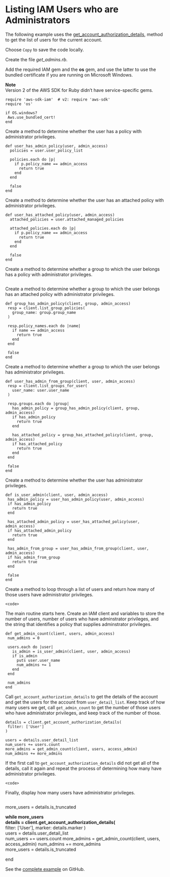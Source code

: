 # Listing IAM Users who are Administrators<a name="iam-example-get-admins"></a>

The following example uses the [get\_account\_authorization\_details](https://docs.aws.amazon.com/sdkforruby/api/Aws/IAM/Client.html#get_account_authorization_details-instance_method), method to get the list of users for the current account\.

Choose `Copy` to save the code locally\.

Create the file *get\_admins\.rb*\.

Add the required IAM gem and the **os** gem, and use the latter to use the bundled certificate if you are running on Microsoft Windows\.

**Note**  
Version 2 of the AWS SDK for Ruby didn’t have service\-specific gems\.

```
require 'aws-sdk-iam'  # v2: require 'aws-sdk'
require 'os'

if OS.windows?
 Aws.use_bundled_cert!
end
```

Create a method to determine whether the user has a policy with administrator privileges\.

```
def user_has_admin_policy(user, admin_access)
  policies = user.user_policy_list

  policies.each do |p|
    if p.policy_name == admin_access
      return true
    end
  end

  false
end
```

Create a method to determine whether the user has an attached policy with administrator privileges\.

```
def user_has_attached_policy(user, admin_access)
  attached_policies = user.attached_managed_policies

  attached_policies.each do |p|
    if p.policy_name == admin_access
      return true
    end
  end

  false
end
```

Create a method to determine whether a group to which the user belongs has a policy with administrator privileges\.

```
```

Create a method to determine whether a group to which the user belongs has an attached policy with administrator privileges\.

```
def group_has_admin_policy(client, group, admin_access)
 resp = client.list_group_policies(
   group_name: group.group_name
 )

 resp.policy_names.each do |name|
   if name == admin_access
     return true
   end
 end

 false
end
```

Create a method to determine whether a group to which the user belongs has administrator privileges\.

```
def user_has_admin_from_group(client, user, admin_access)
 resp = client.list_groups_for_user(
   user_name: user.user_name
 )

 resp.groups.each do |group|
   has_admin_policy = group_has_admin_policy(client, group, admin_access)
   if has_admin_policy
     return true
   end

   has_attached_policy = group_has_attached_policy(client, group, admin_access)
   if has_attached_policy
     return true
   end
 end

 false
end
```

Create a method to determine whether the user has administrator privileges\.

```
def is_user_admin(client, user, admin_access)
 has_admin_policy = user_has_admin_policy(user, admin_access)
 if has_admin_policy
   return true
 end

 has_attached_admin_policy = user_has_attached_policy(user, admin_access)
 if has_attached_admin_policy
   return true
 end

 has_admin_from_group = user_has_admin_from_group(client, user, admin_access)
 if has_admin_from_group
   return true
 end

 false
end
```

Create a method to loop through a list of users and return how many of those users have administrator privileges\.

```
<code>
```

The main routine starts here\. Create an IAM client and variables to store the number of users, number of users who have adminstrator privileges, and the string that identifies a policy that supplies adminstrator privileges\.

```
def get_admin_count(client, users, admin_access)
 num_admins = 0

 users.each do |user|
   is_admin = is_user_admin(client, user, admin_access)
   if is_admin
     puts user.user_name
     num_admins += 1
   end
 end

 num_admins
end
```

Call `get_account_authorization_details` to get the details of the account and get the users for the account from `user_detail_list`\. Keep track of how many users we get, call `get_admin_count` to get the number of those users who have administrator privileges, and keep track of the number of those\.

```
details = client.get_account_authorization_details(
 filter: ['User']
)

users = details.user_detail_list
num_users += users.count
more_admins = get_admin_count(client, users, access_admin)
num_admins += more_admins
```

If the first call to `get_account_authorization_details` did not get all of the details, call it again and repeat the process of determining how many have administrator privileges\.

```
<code>
```

Finally, display how many users have administrator privileges\.

```
```

more\_users = details\.is\_truncated

**while more\_users**    
**details = client\.get\_account\_authorization\_details\(**  
filter: \[‘User’\], marker: details\.marker
\)  
users = details\.user\_detail\_list  
num\_users \+= users\.count more\_admins = get\_admin\_count\(client, users, access\_admin\) num\_admins \+= more\_admins  
more\_users = details\.is\_truncated

end

See the [complete example](https://github.com/awsdocs/aws-doc-sdk-examples/blob/master/ruby/iam/iam_ruby_example_show_admins.rb) on GitHub\.